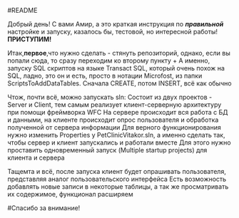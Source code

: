 #README

Добрый день! С вами Амир, а это краткая инструкция по ***правильной*** настройке и запуску, казалось бы, тестовой, но интересной работы! **ПРИСТУПИМ!**

Итак,**первое**,что нужно сделать - стянуть репозиторий, однако, если вы попали сюда, то сразу переходим ко второму пункту + 
А именно, запуску SQL скриптов на языке Transact SQL, который очень похож на SQL, ладно, это он и есть, просто в нотации Microfost, из папки ScriptsToAddDataTables.
Сначала CREATE, потом INSERT, всё как обычно

Чтож, почти всё, можно запускать sln:
Состоит из двух проектов - Server и Client, тем самым реализует клиент-серверную архитектуру при помощи фреймворка WFC
На сервере происходит вся работа с БД и данными, на клиенте происходит опрос пользователя и обработка полученной от сервера информации
Для верного функционирования нужно изменить Properties у PetClinicVitakor.sln, а именно сделать так, чтобы сервер и клиент запускались и работали вместе
Для этого нужно проставить одновременный запуск (Multiple startup projects) для клиента и сервера

Тащемта и всё, после запуска клиент будет опрашивать пользователя, представляя аналог пользовательского интерфейса
Есть возможность добавлять новые записи в некоторые таблицы, а так же просматривать их содержимое, функционал расширяем

#Спасибо за внимание!    
  

